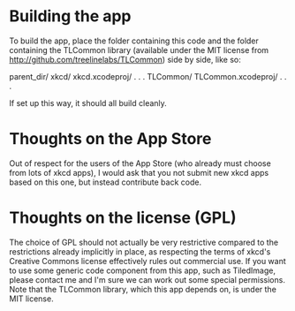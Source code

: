 Building the app
================

To build the app, place the folder containing this code and the folder containing the TLCommon library (available under the MIT license from
http://github.com/treelinelabs/TLCommon) side by side, like so:

parent_dir/
  xkcd/
    xkcd.xcodeproj/
    .
    .
    .
  TLCommon/
    TLCommon.xcodeproj/
    .
    .
    .

If set up this way, it should all build cleanly.

Thoughts on the App Store
=========================

Out of respect for the users of the App Store (who already must choose from lots of xkcd apps), I would ask
that you not submit new xkcd apps based on this one, but instead contribute back code.

Thoughts on the license (GPL)
=============================

The choice of GPL should not actually be very restrictive compared to the restrictions already implicitly
in place, as respecting the terms of xkcd's Creative Commons license effectively rules out commercial use.
If you want to use some generic code component from this app, such as TiledImage, please contact me and I'm
sure we can work out some special permissions. Note that the TLCommon library, which this app depends on,
is under the MIT license.
